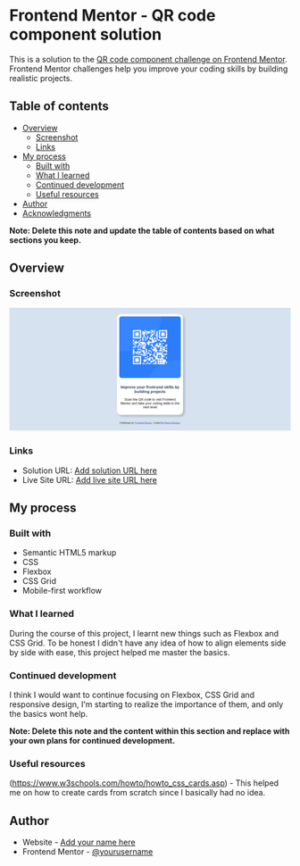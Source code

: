 # Frontend Mentor - QR code component solution

This is a solution to the [QR code component challenge on Frontend Mentor](https://www.frontendmentor.io/challenges/qr-code-component-iux_sIO_H). Frontend Mentor challenges help you improve your coding skills by building realistic projects. 

## Table of contents

- [Overview](#overview)
  - [Screenshot](#screenshot)
  - [Links](#links)
- [My process](#my-process)
  - [Built with](#built-with)
  - [What I learned](#what-i-learned)
  - [Continued development](#continued-development)
  - [Useful resources](#useful-resources)
- [Author](#author)
- [Acknowledgments](#acknowledgments)

**Note: Delete this note and update the table of contents based on what sections you keep.**

## Overview

### Screenshot

![](./qr-code.png)


### Links

- Solution URL: [Add solution URL here](https://your-solution-url.com)
- Live Site URL: [Add live site URL here](https://your-live-site-url.com)

## My process

### Built with

- Semantic HTML5 markup
- CSS
- Flexbox
- CSS Grid
- Mobile-first workflow

### What I learned
During the course of this project, I learnt new things such as Flexbox and CSS Grid. To be honest I didn't have any idea of how to align elements side by side with ease, this project helped me master the basics.


### Continued development
I think I would want to continue focusing on Flexbox, CSS Grid and responsive design, I'm starting to realize the importance of them, and only the basics wont help.

**Note: Delete this note and the content within this section and replace with your own plans for continued development.**

### Useful resources

(https://www.w3schools.com/howto/howto_css_cards.asp) - This helped me on how to create cards from scratch since I basically had no idea.

## Author

- Website - [Add your name here](https://www.your-site.com)
- Frontend Mentor - [@yourusername](https://www.frontendmentor.io/profile/yourusername)



